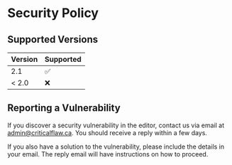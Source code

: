 # Security Policy

## Supported Versions

| Version   | Supported          |
| --------- | ------------------ |
| 2.1     | :white_check_mark: |
| < 2.0   | :x:                |

## Reporting a Vulnerability

If you discover a security vulnerability in the editor, contact us via email at [admin@criticalflaw.ca](mailto:admin@criticalflaw.ca). You should receive a reply within a few days.

If you also have a solution to the vulnerability, please include the details in your email. The reply email will have instructions on how to proceed.